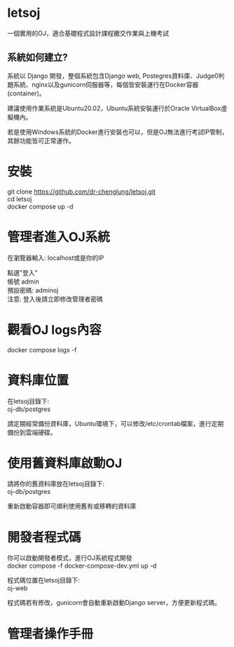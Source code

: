 # letsoj
一個實用的OJ，適合基礎程式設計課程繳交作業與上機考試

<h2>系統如何建立?</h2>
系統以 Django 開發，整個系統包含Django web, Postegres資料庫、Judge0判題系統、nginx以及gunicorn伺服器等，每個皆安裝運行在Docker容器(container)。

建議使用作業系統是Ubuntu20.02，Ubuntu系統安裝運行於Oracle VirtualBox虛擬機內。

若是使用Windows系統的Docker進行安裝也可以，但是OJ無法進行考試IP管制，其餘功能皆可正常運作。

# 安裝
git clone https://github.com/dr-chenglung/letsoj.git  
cd letsoj  
docker compose up -d

# 管理者進入OJ系統
在瀏覽器輸入: localhost或是你的IP  

點選"登入"  
帳號 admin  
預設密碼: adminoj  
注意: 登入後請立即修改管理者密碼

# 觀看OJ logs內容
docker compose logs -f

# 資料庫位置
在letsoj目錄下:  
oj-db/postgres

請定期經常備份資料庫，Ubuntu環境下，可以修改/etc/crontab檔案，進行定期備份到雲端硬碟。

# 使用舊資料庫啟動OJ

請將你的舊資料庫放在letsoj目錄下:  
oj-db/postgres

重新啟動容器即可順利使用舊有或移轉的資料庫

# 開發者程式碼

你可以啟動開發者模式，進行OJ系統程式開發  
docker compose -f docker-compose-dev.yml up -d

程式碼位置在letsoj目錄下:  
oj-web

程式碼若有修改，gunicorn會自動重新啟動Django server，方便更新程式碼。

# 管理者操作手冊
